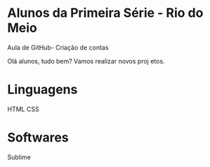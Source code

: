 # Alunos da Primeira Série - Rio do Meio

Aula de GitHub- Criação de contas

Olá alunos, tudo bem? Vamos realizar novos proj etos.

#  Linguagens
HTML
CSS

# Softwares
Sublime
